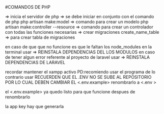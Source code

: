 #COMANDOS DE PHP

<php artisan serve> => inicia el servidor de php
<npm run dev> => se debe iniciar en conjunto con el comando de php
php artisan make:model <nombre modelo> => comando para crear un modelo
php artisan make:controller  <nombre controlador> --resource => comando para crear un controlador con todas las funciones necesarias
<php artisan migrate>=> crear migraciones 
<php artisan make:migration> create_name_table => para crear tabla de migraciones


en caso de que que no funcione es que le faltan los node_modules en la terminal usar
<npm install> => REINSTALA DEPENDENCIAS DEL LOS MODULOS
en caso de tener algun error referente al proyecto de laravel usar
<composer install> => REINSTALA DEPENDENCIAS DE LARAVEL

recordar mantener el xampp activo <apache-mysql>
PD:recomiendo usar el programa <dbeaver> de lo contrario usar <phpmyadmin>
RECUERDEN QUE EL .ENV NO SE SUBE AL REPOSITORIO POR LO CUAL DEBEN CAMBIAR EL 
<.env.example> renombrarlo a <.env >

el <.env.example> ya quedo listo para que funcione despues de renombrarlo

la app key hay que generarla 
<php artisan key:generate>

 
